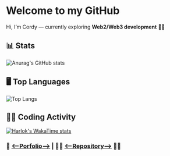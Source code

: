 # Welcome to my GitHub
Hi, I’m Cordy — currently exploring **Web2/Web3 development** 🚀🚀

## 📊 Stats
![Anurag's GitHub stats](https://github-readme-stats.vercel.app/api?username=cordyStackX&show_icons=true&theme=dark)
## 🖥️ Top Languages
![Top Langs](https://github-readme-stats.vercel.app/api/top-langs/?username=cordyStackX&layout=compact&theme=dark)
## 👨‍💻 Coding Activity
[![Harlok's WakaTime stats](https://github-readme-stats.vercel.app/api/wakatime?username=cordyStackX)](https://github.com/anuraghazra/github-readme-stats)

### 🔗 [<--Porfolio-->](https://portfolio-five-umber-jl2hcp0bpp.vercel.app/) | 👨‍💻 [<--Repository-->](https://github.com/cordy-fullstack/cordy-fullstack) 👨‍💻

